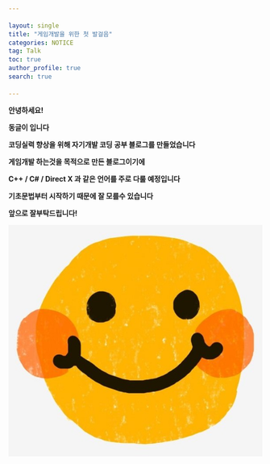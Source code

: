 ```yaml
---

layout: single
title: "게임개발을 위한 첫 발걸음"
categories: NOTICE
tag: Talk
toc: true
author_profile: true
search: true

---
```


**안녕하세요!**

**동글이 입니다**

**코딩실력 향상을 위해 자기개발 코딩 공부 블로그를 만들었습니다**

**게임개발 하는것을 목적으로 만든 블로그이기에**

**C++ / C# / Direct X 과 같은 언어를 주로 다룰 예정입니다**

**기초문법부터 시작하기 때문에 잘 모를수 있습니다**

**앞으로 잘부탁드립니다!**





![smile](https://github.com/Heo-jaehyeon/Heo-jaehyeon.github.io/blob/master/images/smile.jpg?raw=true)
